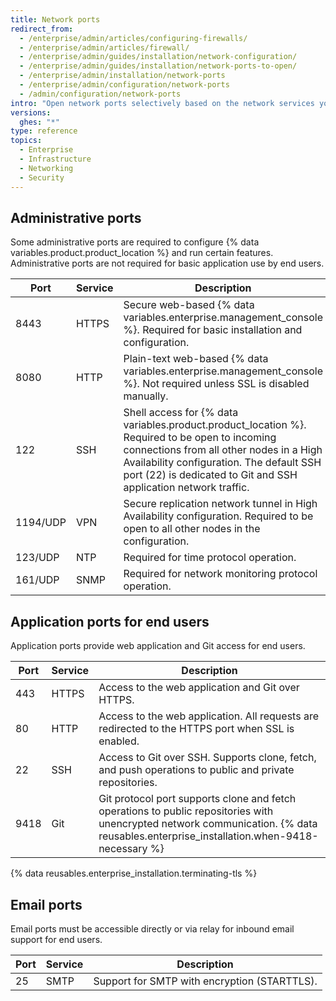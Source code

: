 ```yaml
---
title: Network ports
redirect_from:
  - /enterprise/admin/articles/configuring-firewalls/
  - /enterprise/admin/articles/firewall/
  - /enterprise/admin/guides/installation/network-configuration/
  - /enterprise/admin/guides/installation/network-ports-to-open/
  - /enterprise/admin/installation/network-ports
  - /enterprise/admin/configuration/network-ports
  - /admin/configuration/network-ports
intro: "Open network ports selectively based on the network services you need to expose for administrators, end users, and email support."
versions:
  ghes: "*"
type: reference
topics:
  - Enterprise
  - Infrastructure
  - Networking
  - Security
---
```


## Administrative ports

Some administrative ports are required to configure {% data variables.product.product_location %} and run certain features. Administrative ports are not required for basic application use by end users.

| Port     | Service | Description                                                                                                                                                                                                                                               |
| -------- | ------- | --------------------------------------------------------------------------------------------------------------------------------------------------------------------------------------------------------------------------------------------------------- |
| 8443     | HTTPS   | Secure web-based {% data variables.enterprise.management_console %}. Required for basic installation and configuration.                                                                                                                                   |
| 8080     | HTTP    | Plain-text web-based {% data variables.enterprise.management_console %}. Not required unless SSL is disabled manually.                                                                                                                                    |
| 122      | SSH     | Shell access for {% data variables.product.product_location %}. Required to be open to incoming connections from all other nodes in a High Availability configuration. The default SSH port (22) is dedicated to Git and SSH application network traffic. |
| 1194/UDP | VPN     | Secure replication network tunnel in High Availability configuration. Required to be open to all other nodes in the configuration.                                                                                                                        |
| 123/UDP  | NTP     | Required for time protocol operation.                                                                                                                                                                                                                     |
| 161/UDP  | SNMP    | Required for network monitoring protocol operation.                                                                                                                                                                                                       |

## Application ports for end users

Application ports provide web application and Git access for end users.

| Port | Service | Description                                                                                                                                                                           |
| ---- | ------- | ------------------------------------------------------------------------------------------------------------------------------------------------------------------------------------- |
| 443  | HTTPS   | Access to the web application and Git over HTTPS.                                                                                                                                     |
| 80   | HTTP    | Access to the web application. All requests are redirected to the HTTPS port when SSL is enabled.                                                                                     |
| 22   | SSH     | Access to Git over SSH. Supports clone, fetch, and push operations to public and private repositories.                                                                                |
| 9418 | Git     | Git protocol port supports clone and fetch operations to public repositories with unencrypted network communication. {% data reusables.enterprise_installation.when-9418-necessary %} |

{% data reusables.enterprise_installation.terminating-tls %}

## Email ports

Email ports must be accessible directly or via relay for inbound email support for end users.

| Port | Service | Description                                  |
| ---- | ------- | -------------------------------------------- |
| 25   | SMTP    | Support for SMTP with encryption (STARTTLS). |
